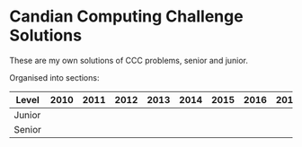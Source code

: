 # Candian Computing Challenge Solutions

These are my own solutions of CCC problems, senior and junior.

Organised into sections:

| Level  | 2010 | 2011 | 2012 | 2013 | 2014 | 2015 | 2016 | 2017 | 2018 | 2019 | 2020 | 2021 |
|--------|------|------|------|------|------|------|------|------|------|------|------|------|
| Junior |      |      |      |      |      |      |      |      |      |      |      |      |
| Senior |      |      |      |      |      |      |      |      |      |      |      |      |